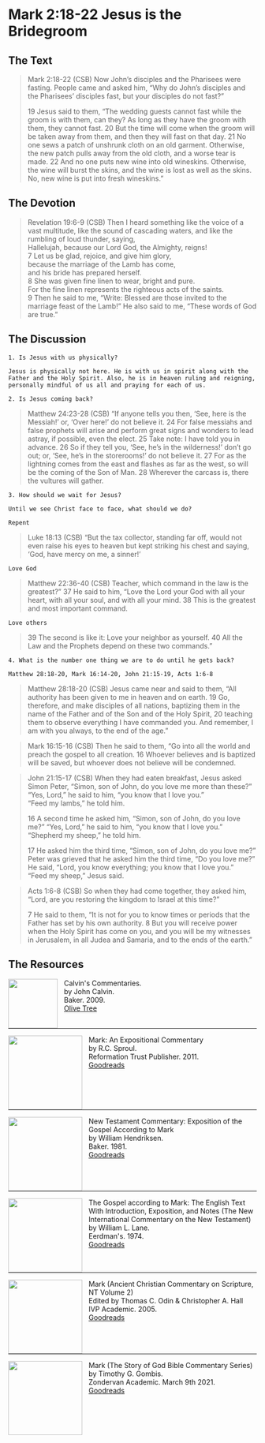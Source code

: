 # Mark 2:18-22 Jesus is the Bridegroom

## The Text

>Mark 2:18-22 (CSB) Now John’s disciples and the Pharisees were fasting. People came and asked him, “Why do John’s disciples and the Pharisees’ disciples fast, but your disciples do not fast?”
>
>19 Jesus said to them, “The wedding guests cannot fast while the groom is with them, can they? As long as they have the groom with them, they cannot fast. 20 But the time will come when the groom will be taken away from them, and then they will fast on that day. 21 No one sews a patch of unshrunk cloth on an old garment. Otherwise, the new patch pulls away from the old cloth, and a worse tear is made. 22 And no one puts new wine into old wineskins. Otherwise, the wine will burst the skins, and the wine is lost as well as the skins. No, new wine is put into fresh wineskins.”

## The Devotion

>Revelation 19:6-9 (CSB) Then I heard something like the voice of a vast multitude, like the sound of cascading waters, and like the rumbling of loud thunder, saying,  
>Hallelujah, because our Lord God, the Almighty, reigns!  
>7 Let us be glad, rejoice, and give him glory,  
>because the marriage of the Lamb has come,  
>and his bride has prepared herself.  
>8 She was given fine linen to wear, bright and pure.  
>For the fine linen represents the righteous acts of the saints.  
>9 Then he said to me, “Write: Blessed are those invited to the marriage feast of the Lamb!” He also said to me, “These words of God are true.”

## The Discussion

```text
1. Is Jesus with us physically?

Jesus is physically not here. He is with us in spirit along with the Father and the Holy Spirit. Also, he is in heaven ruling and reigning, personally mindful of us all and praying for each of us.

2. Is Jesus coming back?
```

>Matthew 24:23-28 (CSB) “If anyone tells you then, ‘See, here is the Messiah!’ or, ‘Over here!’ do not believe it. 24 For false messiahs and false prophets will arise and perform great signs and wonders to lead astray, if possible, even the elect. 25 Take note: I have told you in advance. 26 So if they tell you, ‘See, he’s in the wilderness!’ don’t go out; or, ‘See, he’s in the storerooms!’ do not believe it. 27 For as the lightning comes from the east and flashes as far as the west, so will be the coming of the Son of Man. 28 Wherever the carcass is, there the vultures will gather.

```text
3. How should we wait for Jesus?

Until we see Christ face to face, what should we do?

Repent
```

>Luke 18:13 (CSB) “But the tax collector, standing far off, would not even raise his eyes to heaven but kept striking his chest and saying, ‘God, have mercy on me, a sinner!’

```text
Love God
```

>Matthew 22:36-40 (CSB) Teacher, which command in the law is the greatest?” 37 He said to him, “Love the Lord your God with all your heart, with all your soul, and with all your mind. 38 This is the greatest and most important command.

```text
Love others
```

>39 The second is like it: Love your neighbor as yourself. 40 All the Law and the Prophets depend on these two commands.”

```text
4. What is the number one thing we are to do until he gets back?

Matthew 28:18-20, Mark 16:14-20, John 21:15-19, Acts 1:6-8

```

>Matthew 28:18-20 (CSB) Jesus came near and said to them, “All authority has been given to me in heaven and on earth. 19 Go, therefore, and make disciples of all nations, baptizing them in the name of the Father and of the Son and of the Holy Spirit, 20 teaching them to observe everything I have commanded you. And remember, I am with you always, to the end of the age.”

>Mark 16:15-16 (CSB) Then he said to them, “Go into all the world and preach the gospel to all creation. 16 Whoever believes and is baptized will be saved, but whoever does not believe will be condemned.

>John 21:15-17 (CSB) When they had eaten breakfast, Jesus asked Simon Peter, “Simon, son of John, do you love me more than these?”  
>“Yes, Lord,” he said to him, “you know that I love you.”  
>“Feed my lambs,” he told him.
>
>16 A second time he asked him, “Simon, son of John, do you love me?” “Yes, Lord,” he said to him, “you know that I love you.”  
>“Shepherd my sheep,” he told him.  
>
>17 He asked him the third time, “Simon, son of John, do you love me?” Peter was grieved that he asked him the third time, “Do you love me?” He said, “Lord, you know everything; you know that I love you.”  
>“Feed my sheep,” Jesus said.

>Acts 1:6-8 (CSB) So when they had come together, they asked him, “Lord, are you restoring the kingdom to Israel at this time?”
>
>7 He said to them, “It is not for you to know times or periods that the Father has set by his own authority. 8 But you will receive power when the Holy Spirit has come on you, and you will be my witnesses in Jerusalem, in all Judea and Samaria, and to the ends of the earth.”

<div style="page-break-after: always;"></div>


## The Resources

<p style="clear:both;">

<img src="/images/resources/commentary-calvin-set.png" align="left" width="100" style="padding-right: 10px" />Calvin's Commentaries.  
by John Calvin.  
Baker. 2009.  
[Olive Tree](https://www.olivetree.com/store/product.php?productid=17517)

<p style="clear:both;">

---

<img src="/images/resources/commentary-mark-sproul.jpg" align="left" width="150" style="padding-right: 10px" />Mark: An Expositional Commentary  
by R.C. Sproul.  
Reformation Trust Publisher. 2011.  
[Goodreads](https://www.goodreads.com/book/show/13329901-mark?ac=1&from_search=true&qid=AjPCOwNAXj&rank=1)

<p style="clear:both;">

---

<img src="/images/resources/commentary-mark-hendriksen.jpg" align="left" width="150" style="padding-right: 10px" />New Testament Commentary: Exposition of the Gospel According to Mark  
by William Hendriksen.  
Baker. 1981.  
[Goodreads](https://www.goodreads.com/book/show/2365098.Mark)

<p style="clear:both;">

---

<img src="/images/resources/commentary-mark-lane.jpg" align="left" width="150" style="padding-right: 10px" />The Gospel according to Mark: The English Text With Introduction, Exposition, and Notes (The New International Commentary on the New Testament)  
by William L. Lane.  
Eerdman's. 1974.  
[Goodreads](https://www.goodreads.com/book/show/978619.The_Gospel_of_Mark?from_search=true&from_srp=true&qid=UOUMUiJ7z4&rank=2)

<p style="clear:both;">

---

<img src="/images/resources/commentary-mark-oden.jpg" align="left" width="150" style="padding-right: 10px" />Mark (Ancient Christian Commentary on Scripture, NT Volume 2)  
Edited by Thomas C. Odin & Christopher A. Hall  
IVP Academic. 2005.  
[Goodreads](https://www.goodreads.com/book/show/33015669-mark)

<p style="clear:both;">

---

<img src="/images/resources/commentary-mark-gombis.jpg" align="left" width="150" style="padding-right: 10px" />Mark (The Story of God Bible Commentary Series)  
by Timothy G. Gombis.   
Zondervan Academic. March 9th 2021.  
[Goodreads](https://www.goodreads.com/book/show/54287613-mark)

<p style="clear:both;">
